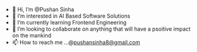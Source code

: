 - 👋 Hi, I’m @Pushan Sinha
- 👀 I’m interested in AI Based Software Solutions
- 🌱 I’m currently learning Frontend Engineering
- 💞️ I’m looking to collaborate on anything that will have a psoitive impact on the mankind
- 📫 How to reach me ...@pushansinha8@gmail.com

<!---
programm3d/programm3d is a ✨ special ✨ repository because its `README.md` (this file) appears on your GitHub profile.
You can click the Preview link to take a look at your changes.
--->
